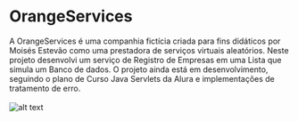 # OrangeServices
A OrangeServices é uma companhia fictícia criada para fins didáticos por Moisés Estevão como uma prestadora de serviços virtuais aleatórios.
Neste projeto desenvolvi um serviço de Registro de Empresas em uma Lista que simula um Banco de dados.
O projeto ainda está em desenvolvimento, seguindo o plano de Curso Java Servlets da Alura e implementações de tratamento de erro.
</br>
</br>
![alt text](https://i.imgur.com/R3ta8Nq.png)
